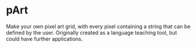 # pArt
Make your own pixel art grid, with every pixel containing a string that can be defined by the user. Originally created as a language teaching tool, but could have further applications.
